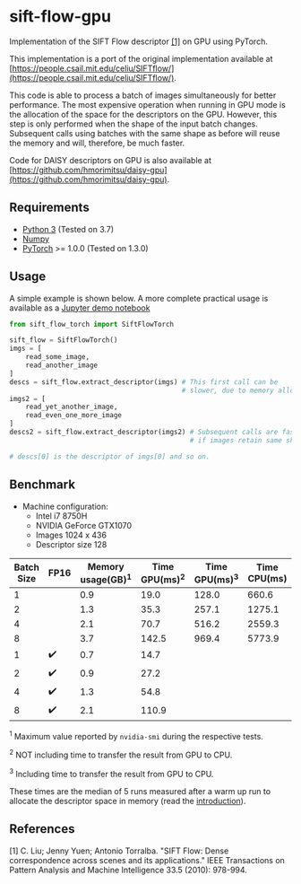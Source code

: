 # sift-flow-gpu

Implementation of the SIFT Flow descriptor [[1]](#references) on GPU using PyTorch.

This implementation is a port of the original implementation available at
[https://people.csail.mit.edu/celiu/SIFTflow/](https://people.csail.mit.edu/celiu/SIFTflow/).

This code is able to process a batch of images simultaneously for better
performance. The most expensive operation when running in GPU mode is the
allocation of the space for the descriptors on the GPU. However, this step
is only performed when the shape of the input batch changes. Subsequent
calls using batches with the same shape as before will reuse the memory and
will, therefore, be much faster.

Code for DAISY descriptors on GPU is also available at [https://github.com/hmorimitsu/daisy-gpu](https://github.com/hmorimitsu/daisy-gpu).

## Requirements

- [Python 3](https://www.python.org/) (Tested on 3.7)
- [Numpy](https://www.numpy.org/)
- [PyTorch](https://pytorch.org/) >= 1.0.0 (Tested on 1.3.0)

## Usage

A simple example is shown below. A more complete practical usage is available as a [Jupyter demo notebook](demo_notebook_torch.ipynb)

```python
from sift_flow_torch import SiftFlowTorch

sift_flow = SiftFlowTorch()
imgs = [
    read_some_image,
    read_another_image
]
descs = sift_flow.extract_descriptor(imgs) # This first call can be
                                           # slower, due to memory allocation
imgs2 = [
    read_yet_another_image,
    read_even_one_more_image
]
descs2 = sift_flow.extract_descriptor(imgs2) # Subsequent calls are faster,
                                             # if images retain same shape

# descs[0] is the descriptor of imgs[0] and so on.
```

## Benchmark

- Machine configuration:
  - Intel i7 8750H
  - NVIDIA GeForce GTX1070
  - Images 1024 x 436
  - Descriptor size 128

Batch Size|FP16|Memory usage(GB)<sup>1</sup>|Time GPU(ms)<sup>2</sup>|Time GPU(ms)<sup>3</sup>|Time CPU(ms)
-|------------------|---|------|------|------
1|                  |0.9|  19.0| 128.0| 660.6
2|                  |1.3|  35.3| 257.1|1275.1 
4|                  |2.1|  70.7| 516.2|2559.3 
8|                  |3.7| 142.5| 969.4|5773.9 
1|:heavy_check_mark:|0.7|  14.7|      |
2|:heavy_check_mark:|0.9|  27.2|      |
4|:heavy_check_mark:|1.3|  54.8|      |
8|:heavy_check_mark:|2.1| 110.9|      |

<sup>1</sup> Maximum value reported by `nvidia-smi` during the respective tests.

<sup>2</sup> NOT including time to transfer the result from GPU to CPU.

<sup>3</sup> Including time to transfer the result from GPU to CPU.

These times are the median of 5 runs measured after a warm up run to allocate the descriptor space in memory
(read the [introduction](#sift-flow-gpu)).

## References

[1] C. Liu; Jenny Yuen; Antonio Torralba. "SIFT Flow: Dense correspondence across scenes and its applications." IEEE Transactions on Pattern Analysis and Machine Intelligence 33.5 (2010): 978-994.
